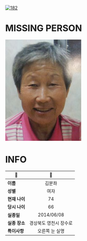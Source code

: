 [![182](https://img.shields.io/badge/%EC%8B%A4%EC%A2%85%EC%8B%A0%EA%B3%A0%EB%8A%94%20%EA%B5%AD%EB%B2%88%EC%97%86%EC%9D%B4-182-blue)](http://safe182.go.kr/index.do)

# MISSING PERSON

<img src="./missing_person.jpg">

# INFO

|🔑|💎|
|--|:--:|
|**이름**|김분좌|
|**성별**|여자|
|**현재 나이**|74|
|**당시 나이**|66|
|**실종일**|2014/06/08|
|**실종 장소**|경상북도 영천시 장수로 |
|**특이사항**|오른쪽 눈 실명|
